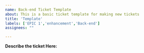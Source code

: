 ```yaml
---
name: Back-end Ticket Template
about: This is a basic ticket template for making new tickets
title: 'Template'
labels: ['EPIC 1','enhancement','Back-end']
assignees: ""

---
```


**Describe the ticket Here:**
